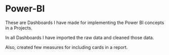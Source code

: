 # Power-BI
These are Dashboards I have made for implementing the Power BI concepts in a Projects.

In all Dashboards I have imported the raw data and cleaned those data.

Also, created few measures for including cards in a report.
